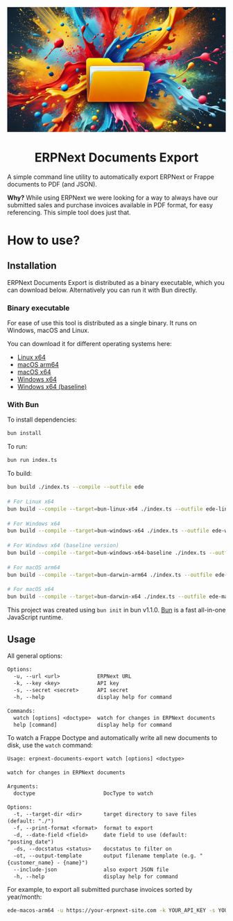 <img src="header.webp" />
<h1 align="center">ERPNext Documents Export</h1>

A simple command line utility to automatically export ERPNext or Frappe documents to PDF (and JSON).

**Why?** While using ERPNext we were looking for a way to always have our submitted sales and purchase invoices available in PDF format, for easy referencing.
This simple tool does just that.

# How to use?

## Installation
ERPNext Documents Export is distributed as a binary executable, which you can download below.
Alternatively you can run it with Bun directly.

### Binary executable

For ease of use this tool is distributed as a single binary. It runs on Windows, macOS and Linux.

You can download it for different operating systems here:
- [Linux x64](https://github.com/daanlenaerts/erpnext-documents-export/releases/download/v1.3.0/ede-linux-x64)
- [macOS arm64](https://github.com/daanlenaerts/erpnext-documents-export/releases/download/v1.3.0/ede-macos-arm64)
- [macOS x64](https://github.com/daanlenaerts/erpnext-documents-export/releases/download/v1.3.0/ede-macos-x64)
- [Windows x64](https://github.com/daanlenaerts/erpnext-documents-export/releases/download/v1.3.0/ede-windows-x64.exe)
- [Windows x64 (baseline)](https://github.com/daanlenaerts/erpnext-documents-export/releases/download/v1.3.0/ede-windows-x64-baseline.exe)


### With Bun

To install dependencies:

```bash
bun install
```

To run:

```bash
bun run index.ts
```

To build:

```bash
bun build ./index.ts --compile --outfile ede

# For Linux x64
bun build --compile --target=bun-linux-x64 ./index.ts --outfile ede-linux-x64

# For Windows x64
bun build --compile --target=bun-windows-x64 ./index.ts --outfile ede-windows-x64

# For Windows x64 (baseline version)
bun build --compile --target=bun-windows-x64-baseline ./index.ts --outfile ede-windows-x64-baseline

# For macOS arm64
bun build --compile --target=bun-darwin-arm64 ./index.ts --outfile ede-macos-arm64

# For macOS x64
bun build --compile --target=bun-darwin-x64 ./index.ts --outfile ede-macos-x64

```

This project was created using `bun init` in bun v1.1.0. [Bun](https://bun.sh) is a fast all-in-one JavaScript runtime.

## Usage

All general options:
```
Options:
  -u, --url <url>            ERPNext URL
  -k, --key <key>            API key
  -s, --secret <secret>      API secret
  -h, --help                 display help for command

Commands:
  watch [options] <doctype>  watch for changes in ERPNext documents
  help [command]             display help for command
```

To watch a Frappe Doctype and automatically write all new documents to disk, use the `watch` command:
```
Usage: erpnext-documents-export watch [options] <doctype>

watch for changes in ERPNext documents

Arguments:
  doctype                      DocType to watch

Options:
  -t, --target-dir <dir>       target directory to save files (default: "./")
  -f, --print-format <format>  format to export
  -d, --date-field <field>     date field to use (default: "posting_date")
  -ds, --docstatus <status>    docstatus to filter on
  -ot, --output-template       output filename template (e.g. "{customer_name} - {name}")
  --include-json               also export JSON file
  -h, --help                   display help for command
```

For example, to export all submitted purchase invoices sorted by year/month:
```bash
ede-macos-arm64 -u https://your-erpnext-site.com -k YOUR_API_KEY -s YOUR_API_SECRET watch "Purchase Invoice" -t ./purchase-invoices -ds 1
```